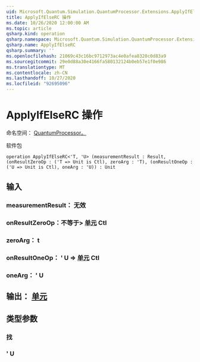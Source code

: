 ```yaml
---
uid: Microsoft.Quantum.Simulation.QuantumProcessor.Extensions.ApplyIfElseRC
title: ApplyIfElseRC 操作
ms.date: 10/26/2020 12:00:00 AM
ms.topic: article
qsharp.kind: operation
qsharp.namespace: Microsoft.Quantum.Simulation.QuantumProcessor.Extensions
qsharp.name: ApplyIfElseRC
qsharp.summary: ''
ms.openlocfilehash: 21069c43c16bc9712973ac4e0afea8320c0d83a9
ms.sourcegitcommit: 29e0d88a30e4166fa580132124b0eb57e1f0e986
ms.translationtype: MT
ms.contentlocale: zh-CN
ms.lasthandoff: 10/27/2020
ms.locfileid: "92695096"
---
```

# <a name="applyifelserc-operation"></a>ApplyIfElseRC 操作

命名空间： [QuantumProcessor。](xref:Microsoft.Quantum.Simulation.QuantumProcessor.Extensions)

软件包 [](https://nuget.org/packages/)




```qsharp
operation ApplyIfElseRC<'T, 'U> (measurementResult : Result, (onResultZeroOp : ('T => Unit is Ctl), zeroArg : 'T), (onResultOneOp : ('U => Unit is Ctl), oneArg : 'U)) : Unit
```


## <a name="input"></a>输入

### <a name="measurementresult--__invalidresult__"></a>measurementResult： __无效 <Result>__




### <a name="onresultzeroop--t--unit-ctl"></a>onResultZeroOp：不等于> [单元](xref:microsoft.quantum.lang-ref.unit) Ctl




### <a name="zeroarg--t"></a>zeroArg： t




### <a name="onresultoneop--u--unit-ctl"></a>onResultOneOp： ' U => [单元](xref:microsoft.quantum.lang-ref.unit) Ctl




### <a name="onearg--u"></a>oneArg： ' U





## <a name="output--unit"></a>输出： [单元](xref:microsoft.quantum.lang-ref.unit)



## <a name="type-parameters"></a>类型参数

### <a name="t"></a>找


### <a name="u"></a>' U

